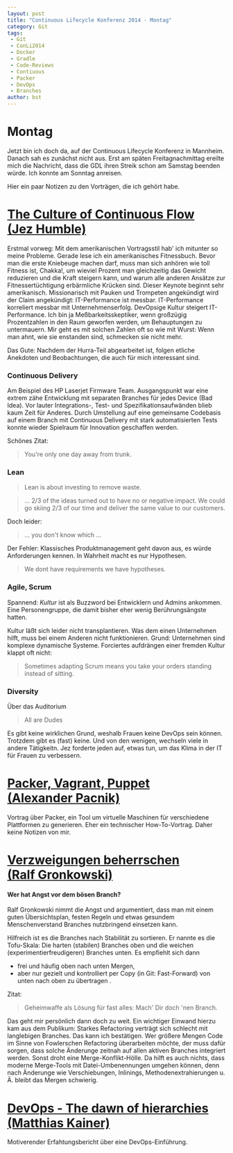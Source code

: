 ```yaml
---
layout: post
title: "Continuous Lifecycle Konferenz 2014 - Montag"
category: Git
tags:
 - Git
 - ConLi2014
 - Docker
 - Gradle
 - Code-Reviews
 - Contiuous
 - Packer
 - DevOps
 - Branches
author: bst
---
```


Montag
======

Jetzt bin ich doch da, auf der Continuous Lifecycle Konferenz in Mannheim.
Danach sah es zunächst nicht aus. Erst am späten Freitagnachmittag ereilte mich die Nachricht, dass die GDL ihren Streik schon am Samstag beenden würde. Ich konnte am Sonntag anreisen.

Hier ein paar Notizen zu den Vorträgen, die ich gehört habe.

[The Culture of Continuous Flow<br/>(Jez Humble)](http://continuouslifecycle.de/lecture.php?id=4582)
===========================================

Erstmal vorweg: Mit dem amerikanischen Vortragsstil hab' ich mitunter so meine Probleme. Gerade lese ich ein amerikanisches Fitnessbuch. Bevor man die erste Kniebeuge machen darf, muss man sich anhören wie toll Fitness ist, Chakka!, um wieviel Prozent man gleichzeitig das Gewicht reduzieren und die Kraft steigern kann, und warum alle anderen Ansätze zur Fitnessertüchtigung erbärmliche Krücken sind. Dieser Keynote beginnt sehr amerikanisch. Missionarisch mit Pauken und Trompeten angekündigt wird der Claim angekündigt: IT-Performance ist messbar. IT-Performance korreliert messbar mit Unternehmenserfolg. DevOpsige Kultur steigert IT-Performance. Ich bin ja Meßbarkeitsskeptiker, wenn großzügig Prozentzahlen in den Raum geworfen werden, um Behauptungen zu untermauern. Mir geht es mit solchen Zahlen oft so wie mit Wurst: Wenn man ahnt, wie sie enstanden sind, schmecken sie nicht mehr.

Das Gute: Nachdem der Hurra-Teil abgearbeitet ist, folgen etliche Anekdoten und Beobachtungen, die auch für mich interessant sind.

### Continuous Delivery

Am Beispiel des HP Laserjet Firmware Team. Ausgangspunkt war eine extrem zähe Entwicklung mit separaten Branches für jedes Device (Bad Idea). Vor lauter Integrations-, Test- und Spezifikationsaufwänden blieb kaum Zeit für Anderes. Durch Umstellung auf eine gemeinsame Codebasis auf einem Branch mit Continuous Delivery mit stark automatisierten Tests konnte wieder Spielraum für Innovation geschaffen werden.

Schönes Zitat:

> You're only one day away from trunk.


### Lean

> Lean is about investing to remove waste.

> ... 2/3 of the ideas turned out to have no or negative impact.
> We could go skiing 2/3 of our time and deliver the same value to our customers.

Doch leider:

> ... you don't know which ...

Der Fehler: Klassisches Produktmanagement geht davon aus, es würde Anforderungen kennen. In Wahrheit macht es nur Hypothesen.

> We dont have requirements we have hypotheses.


### Agile, Scrum

Spannend: *Kultur* ist als Buzzword bei Entwicklern und Admins ankommen. Eine Personengruppe, die damit bisher eher wenig Berührungsängste hatten.

Kultur läßt sich leider nicht transplantieren. Was dem einen Unternehmen hilft, muss bei einem Anderen nicht funktionieren. Grund: Unternehmen sind komplexe dynamische Systeme. Forciertes aufdrängen einer fremden Kultur klappt oft nicht:

> Sometimes adapting Scrum means you take your orders standing instead of sitting.

### Diversity

Über das Auditorium

> All are Dudes

Es gibt keine wirklichen Grund, weshalb Frauen keine DevOps sein können. Trotzdem gibt es (fast) keine. Und von den wenigen, wechseln viele in andere Tätigkeitn. Jez forderte jeden auf, etwas tun, um das Klima in der IT für Frauen zu verbessern.



[Packer, Vagrant, Puppet<br/>(Alexander Pacnik)](http://continuouslifecycle.de/lecture.php?id=4525)
==========================================

Vortrag über Packer, ein Tool um virtuelle Maschinen für verschiedene Plattformen zu generieren. Eher ein technischer How-To-Vortrag. Daher keine Notizen von mir.

[Verzweigungen beherrschen<br/>(Ralf Gronkowski)](http://continuouslifecycle.de/lecture.php?id=4561)
===========================================

#### Wer hat Angst vor dem bösen Branch?

Ralf Gronkowski nimmt die Angst und argumentiert, dass man mit einem guten Übersichtsplan, festen Regeln und etwas gesundem Menschenverstand Branches nutzbringend einsetzen kann.

Hilfreich ist es die Branches nach Stabilität zu sortieren. Er nannte es die Tofu-Skala: Die harten (stabilen) Branches oben und die weichen (experimentierfreudigeren) Branches unten. Es empfiehlt sich dann

 * frei und häufig oben nach unten Mergen,
 * aber nur gezielt und kontrolliert per Copy (in Git: Fast-Forward) von unten nach oben zu übertragen .

Zitat:

> Geheimwaffe als Lösung für fast alles: Mach' Dir doch 'nen Branch.

Das geht mir persönlich dann doch zu weit. Ein wichtiger Einwand hierzu kam aus dem Publikum: Starkes Refactoring verträgt sich schlecht mit langlebigen Branches. Das kann ich bestätigen. Wer größere Mengen Code im Sinne von Fowlerschen Refactoring überarbeiten möchte, der muss dafür sorgen, dass solche Änderunge zeitnah auf allen aktiven Branches integriert werden. Sonst droht eine Merge-Konflikt-Hölle. Da hilft es auch nichts, dass moderne Merge-Tools mit Datei-Umbenennungen umgehen können, denn nach Änderunge wie Verschiebungen, Inlinings, Methodenextrahierungen u. Ä. bleibt das Mergen schwierig.


[DevOps - The dawn of hierarchies<br/>(Matthias Kainer)](http://continuouslifecycle.de/lecture.php?id=4533)
==================================================

Motiverender Erfahtungsbericht über eine DevOps-Einführung.

<!--
Unfertige Featuers herausbringen. Das haben wir gemacht. Echte Experimente. Beispiel: Buttons statt klassischer Landing-Page.

MobileWebApp Relaunch. Trick: Nur die Features im Relaunch, die wirklich genutzt werden.

Organisatorisches Problem: Gilden für DevOps, DevPM, DevPX, NewMobile. -> Immer dynamischer Organisation. Kein Organigramm mehr.

Ownership? Wer kümmert um die Bugs?

Architektur? Soll willst Du nicht, dass die Architektur aussieht. (Wenn sie isch der dynamisch umstrukturierenden Organisation angleicht)

Kommunikation? Wer ist Ansprechpartner

Ziele? Wo kommen die her?

Persönliche Entwicklung? Wo ist meine Jobbeschreibung

### Warum trotzdem weitermachen?

http://continuouslifecycle.de/lecture.php?id=4583

Wegen der Werte. Agile Manifesto ernst nehmen. Alles was man tut daraufhin hinterfragen.

Buchtipp "Feel is Change". Patterns für Akzeptanz.

Buchtipp "Tribal Leadership"

Ansatz: Stories aus dem Backlog. Pull: Wer will da mitmachen. Wenn sich keiner findet, war es wohl doch nicht so wichtig.

> So'n Rechenzentrum selber aufzubauen ist super ... <br/>
> ... wenn man viel lernen möchte.

Entscheidung: Alles neu bauen. DevOps-Style. Microservices. Deployment von Anfang an integraler Bestandteil.

Interessante Punkt. **Ownership**. Alle. Wenn Du etwas findest, ist es Deine Verantwortung, es zu beheben, oder dafür zu sorgen, dass es behoben wird.

Ergebnis: Flexibilität, Geschwindigkeit, Wir-Gefühl, Spaß.

Pattern: Just do it.


[Multi-Projekt-Builds mit Gradle<br/>(Stoyan Stoyanov, @s_stoyanov)](http://continuouslifecycle.de/lecture.php?id=4583)
==============================================================


Build-Prozess wächst und wird kryptisch. Problem, wenn nur ein Build-Engineer dafür zuständig ist.

Frustriert von komischen Plugins und XML.

Migration mit automatischem Vergleich der gebauten *ar's.

Verwenden Grunt (JavaScript-Tool) für andere Tasks, die vorher mit Ant-Targets gebaut wurden.

Notiz: Es gibt ein "buildSrc" Verzeichnis für Code, der im Build benötigt wird.

Man kann mit wenig Code viel erreichen. Viel übersichtlicher.



[Code-Reviews<br/>(Frank Sons)](http://continuouslifecycle.de/lecture.php?id=4554)
=========================



Notiz: Jeff Atwood: Talk "How to stop sucking and start being really awsome"

Pair-Programming. Driver/Navigator. Wenig Neues.

### Reviews im Team

> Kannst Du mir meinen Code erklären?

Echt spannend. Klappt erstaunlich gut. An unerwarteten Stellen aber gar nicht.

Freitag für 2 Stunden in Big Round. Zentrales im Sprint. 300-400 Zeilen Code.

Die große Runde hilft dem Team einen Standard festzulegen. Ein Reviewing-Tool hilft dann später Strecke zurückzulegen.

Tut richtig weh. Ist aber trotzdem gut? (Meine Anmerkung: Muss das sein?)

Man lernt in der Gruppendiskussion, wann Kommentare Sinn machen.

[CD mit Gradle und Docker<br/>(Tobias Gesellchen)](http://continuouslifecycle.de/lecture.php?id=4541)
============================================

### Docker



Die Technik dahinter ist schon 20 Jahre alt. Die Leichtigkeit machts. Leichter testen, schneller Testen. Wie in PROD.

Docker ist "Die Applikation" aus Operations sicht.

 * Operations um den Docker-Container herum
 * Devs im Docker-Container

Deployen durchaus auch Container, die mehrere Server enthalten.

### Gradle, warum?

> Das schönste daran ist Groovy

Nützliche Plugins.

### Sonstiges

Externe Services künftig nicht mehr als WARs deployen sondern separat. Über URL aufrufbaur.

Noch offen, wie sich die Orchestrierung im Docker-Umfeld.

Zu lernen: Monitoring, Security

[Culture: the invisible ingredient<br/>(Pavlo Baron)](http://continuouslifecycle.de/panel.php?id=4615)
====================



> "DevOps-Team": Creating a silo team to solve a silo problem seems somewhat ironic.<br/>(Jez Humble)


-->
